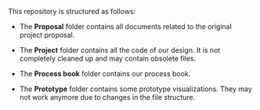 This repository is structured as follows:

* The **Proposal** folder contains all documents related to the original project proposal.

* The **Project** folder contains all the code of our design.  It is not completely cleaned up and may contain obsolete files.

* The **Process book** folder contains our process book.

* The **Prototype** folder contains some prototype visualizations.  They may not work anymore due to changes in the file structure.
